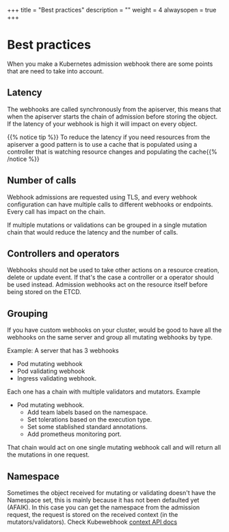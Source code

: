 +++
title = "Best practices"
description = ""
weight = 4
alwaysopen = true
+++

# Best practices

When you make a Kubernetes admission webhook there are some points that are need to take into account.

## Latency

The webhooks are called synchronously from the apiserver, this means that when the apiserver starts the chain of admission before storing the object. If the latency of your webhook is high it will impact on every object.

{{% notice tip %}} To reduce the latency if you need resources from the apiserver a good pattern is to use a cache that is populated using a controller that is watching resource changes and populating the cache{{% /notice %}}

## Number of calls

Webhook admissions are requested using TLS, and every webhook configuration can have multiple calls to different webhooks or endpoints. Every call has impact on the chain.

If multiple mutations or validations can be grouped in a single mutation chain that would reduce the latency and the number of calls.

## Controllers and operators

Webhooks should not be used to take other actions on a resource creation, delete or update event. If that's the case a controller or a operator should be used instead. Admission webhooks act on the resource itself before being stored on the ETCD.

## Grouping

If you have custom webhooks on your cluster, would be good to have all the webhooks on the same server and group all mutating webhooks by type.

Example: A server that has 3 webhooks

- Pod mutating webhook
- Pod validating webhook
- Ingress validating webhook.

Each one has a chain with multiple validators and mutators. Example

- Pod mutating webhook.
  - Add team labels based on the namespace.
  - Set tolerations based on the execution type.
  - Set some stablished standard annotations.
  - Add prometheus monitoring port.

That chain would act on one single mutating webhook call and will return all the mutations in one request.

## Namespace

Sometimes the object received for mutating or validating doesn't have the Namespace set, this is mainly because it has not been defaulted yet (AFAIK). In this case you can get the namespace from the admission request, the request is stored on the received context (in the mutators/validators). Check Kubewebhook [context API docs][context-docs]

[context-docs]: https://godoc.org/github.com/slok/kubewebhook/pkg/webhook/context,
